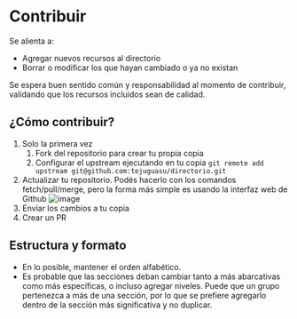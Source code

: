 # Contribuir

Se alienta a:
* Agregar nuevos recursos al directorio
* Borrar o modificar los que hayan cambiado o ya no existan

Se espera buen sentido común y responsabilidad al momento de contribuir, validando que los recursos incluidos sean de calidad.

## ¿Cómo contribuir?

1. Solo la primera vez
    1. Fork del repositorio para crear tu propia copia
    2. Configurar el upstream ejecutando en tu copia `git remote add upstream git@github.com:tejuguasu/directorio.git`
2. Actualizar tu repositorio. Podés hacerlo con los comandos fetch/pull/merge, pero la forma más simple es usando la interfaz web de Github ![image](https://user-images.githubusercontent.com/1430819/137209942-8a1b9ef2-f7ba-4648-931f-1ffb13257e8a.png)
3. Enviar los cambios a tu copia
4. Crear un PR

## Estructura y formato

* En lo posible, mantener el orden alfabético.
* Es probable que las secciones deban cambiar tanto a más abarcativas como más específicas, o incluso agregar niveles. Puede que un grupo pertenezca a más de una sección, por lo que se prefiere agregarlo dentro de la sección más significativa y no duplicar.
